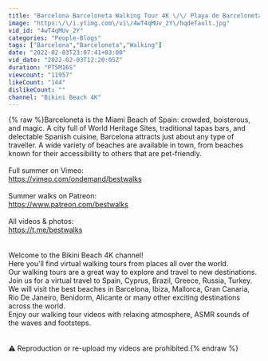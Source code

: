 ```yaml
---
title: "Barcelona Barceloneta Walking Tour 4K \/\/ Playa de Barceloneta \/\/ Summer in Spain"
image: "https:\/\/i.ytimg.com\/vi\/4wT4qMUv_2Y\/hqdefault.jpg"
vid_id: "4wT4qMUv_2Y"
categories: "People-Blogs"
tags: ["Barcelona","Barceloneta","Walking"]
date: "2022-02-03T23:07:41+03:00"
vid_date: "2022-02-03T12:20:05Z"
duration: "PT5M16S"
viewcount: "11957"
likeCount: "144"
dislikeCount: ""
channel: "Bikini Beach 4K"
---
```

{% raw %}Barceloneta is the Miami Beach of Spain: crowded, boisterous, and magic. A city full of World Heritage Sites, traditional tapas bars, and delectable Spanish cuisine, Barcelona attracts just about any type of traveller. A wide variety of beaches are available in town, from beaches known for their accessibility to others that are pet-friendly.<br /><br />Full summer on Vimeo:<br /><a rel="nofollow" target="blank" href="https://vimeo.com/ondemand/bestwalks">https://vimeo.com/ondemand/bestwalks</a><br /><br />Summer walks on Patreon:<br /><a rel="nofollow" target="blank" href="https://www.patreon.com/bestwalks">https://www.patreon.com/bestwalks</a><br /><br />All videos &amp; photos:<br /><a rel="nofollow" target="blank" href="https://t.me/bestwalks">https://t.me/bestwalks</a><br /><br /><br />Welcome to the Bikini Beach 4K channel! <br />Here you'll find virtual walking tours from places all over the world. <br />Our walking tours are a great way to explore and travel to new destinations. Join us for a virtual travel to Spain, Cyprus, Brazil, Greece, Russia, Turkey. <br />We will visit the best beaches in Barcelona, Ibiza, Mallorca, Gran Canaria, Rio De Janeiro, Benidorm, Alicante or many other exciting destinations across the world. <br />Enjoy our walking tour videos with relaxing atmosphere, ASMR sounds of the waves and footsteps.<br /><br /><br />⚠️ Reproduction or re-upload my videos are prohibited.{% endraw %}
